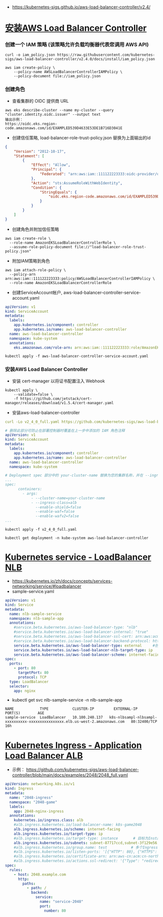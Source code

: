 * https://kubernetes-sigs.github.io/aws-load-balancer-controller/v2.4/

# [安装AWS Load Balancer Controller](https://docs.aws.amazon.com/zh_cn/eks/latest/userguide/aws-load-balancer-controller.html)
### 创建一个 IAM 策略 (该策略允许负载均衡器代表您调用 AWS API)
```
curl -o iam_policy.json https://raw.githubusercontent.com/kubernetes-sigs/aws-load-balancer-controller/v2.4.0/docs/install/iam_policy.json

aws iam create-policy \
    --policy-name AWSLoadBalancerControllerIAMPolicy \
    --policy-document file://iam_policy.json
```

### 创建角色
* 查看集群的 OIDC 提供商 URL
```
aws eks describe-cluster --name my-cluster --query "cluster.identity.oidc.issuer" --output text
输出示例：
https://oidc.eks.region-code.amazonaws.com/id/EXAMPLED539D4633E53DE1B716D3041E
```
* 创建信任策略, load-balancer-role-trust-policy.json 替换为上面输出的id
```json
{
    "Version": "2012-10-17",
    "Statement": [
        {
            "Effect": "Allow",
            "Principal": {
                "Federated": "arn:aws:iam::111122223333:oidc-provider/oidc.eks.region-code.amazonaws.com/id/EXAMPLED539D4633E53DE1B716D3041E"
            },
            "Action": "sts:AssumeRoleWithWebIdentity",
            "Condition": {
                "StringEquals": {
                    "oidc.eks.region-code.amazonaws.com/id/EXAMPLED539D4633E53DE1B716D3041E:sub": "system:serviceaccount:kube-system:aws-load-balancer-controller"
                }
            }
        }
    ]
}
```
* 创建角色并附加信任策略
```
aws iam create-role \
  --role-name AmazonEKSLoadBalancerControllerRole \
  --assume-role-policy-document file://"load-balancer-role-trust-policy.json"
```
* 附加IAM策略到角色
```
aws iam attach-role-policy \
  --policy-arn arn:aws:iam::111122223333:policy/AWSLoadBalancerControllerIAMPolicy \
  --role-name AmazonEKSLoadBalancerControllerRole
```

* 创建ServiceAccount帐户, aws-load-balancer-controller-service-account.yaml
```yml
apiVersion: v1
kind: ServiceAccount
metadata:
  labels:
    app.kubernetes.io/component: controller
    app.kubernetes.io/name: aws-load-balancer-controller
  name: aws-load-balancer-controller
  namespace: kube-system
  annotations:
    eks.amazonaws.com/role-arn: arn:aws:iam::111122223333:role/AmazonEKSLoadBalancerControllerRole
```
```
kubectl apply -f aws-load-balancer-controller-service-account.yaml
```

### 安装AWS Load Balancer Controller
* 安装 cert-manager 以将证书配置注入 Webhook
```
kubectl apply \
    --validate=false \
    -f https://github.com/jetstack/cert-manager/releases/download/v1.5.4/cert-manager.yaml
```
* 安装aws-load-balancer-controller
```yml
curl -Lo v2_4_0_full.yaml https://github.com/kubernetes-sigs/aws-load-balancer-controller/releases/download/v2.4.0/v2_4_0_full.yaml

# 删除此部分可防止在部署控制器时覆盖在上一步中添加的 IAM 角色注释
apiVersion: v1
kind: ServiceAccount
metadata:
  labels:
    app.kubernetes.io/component: controller
    app.kubernetes.io/name: aws-load-balancer-controller
  name: aws-load-balancer-controller
  namespace: kube-system

# Deployment spec 部分中的 your-cluster-name 替换为您的集群名称，并在 --ingress-class=alb 下添加 following parameters
...
spec:
      containers:
        - args:
            - --cluster-name=your-cluster-name
            - --ingress-class=alb
              --enable-shield=false
              --enable-waf=false
              --enable-wafv2=false
...
```
```
kubectl apply -f v2_4_0_full.yaml
```
```
kubectl get deployment -n kube-system aws-load-balancer-controller
```


# [Kubernetes service - LoadBalancer NLB](https://docs.aws.amazon.com/zh_cn/eks/latest/userguide/network-load-balancing.html)
* https://kubernetes.io/zh/docs/concepts/services-networking/service/#loadbalancer
* sample-service.yaml
```yml
apiVersion: v1
kind: Service
metadata:
  name: nlb-sample-service
  namespace: nlb-sample-app
  annotations:
    #service.beta.kubernetes.io/aws-load-balancer-type: "nlb"
    #service.beta.kubernetes.io/aws-load-balancer-internal: "true"          #内部负载均衡器
    #service.beta.kubernetes.io/aws-load-balancer-ssl-cert: arn:aws:acm:us-east-1:123456789012:certificate/12345678-1234-1234-1234-123456789012
    #service.beta.kubernetes.io/aws-load-balancer-backend-protocol: https   #指定 Pod 使用哪种协议(https|http|ssl|tcp)
    service.beta.kubernetes.io/aws-load-balancer-type: external     #创建NLB负载均衡器(AWS Load Balancer Controller)，而不是AWS cloud provider load balancer controller
    service.beta.kubernetes.io/aws-load-balancer-nlb-target-type: ip
    service.beta.kubernetes.io/aws-load-balancer-scheme: internet-facing
spec:
  ports:
    - port: 80
      targetPort: 80
      protocol: TCP
  type: LoadBalancer
  selector:
    app: nginx
```

* kubectl get svc nlb-sample-service -n nlb-sample-app
```
NAME            TYPE           CLUSTER-IP         EXTERNAL-IP                                                                    PORT(S)        AGE
sample-service  LoadBalancer   10.100.240.137   k8s-nlbsampl-nlbsampl-xxxxxxxxxx-xxxxxxxxxxxxxxxx.elb.us-west-2.amazonaws.com   80:32400/TCP   16h
```

# [Kubernetes Ingress - Application Load Balancer  ALB](https://docs.aws.amazon.com/zh_cn/eks/latest/userguide/alb-ingress.html)
* 示例： https://github.com/kubernetes-sigs/aws-load-balancer-controller/blob/main/docs/examples/2048/2048_full.yaml
```yml
apiVersion: networking.k8s.io/v1
kind: Ingress
metadata:
  name: "2048-ingress"
  namespace: "2048-game"
  labels:
    app: 2048-nginx-ingress
  annotations:
    kubernetes.io/ingress.class: alb
    #alb.ingress.kubernetes.io/load-balancer-name: k8s-game2048
    alb.ingress.kubernetes.io/scheme: internet-facing
    alb.ingress.kubernetes.io/target-type: ip
    #alb.ingress.kubernetes.io/target-type: instance       # 目标为Instance，这种类型需配置service为nodePort方式；
    alb.ingress.kubernetes.io/subnets: subnet-87717ccd,subnet-3f129e56,subnet-a7b716dc
    #alb.ingress.kubernetes.io/group.name: test           # 多个Ingress resource配置相同的Ingress name和Ingress Groups，则可以共用同一个ALB负载均衡器
    #alb.ingress.kubernetes.io/listen-ports: '[{"HTTP": 80}, {"HTTPS": 443}, {"HTTP": 8080}, {"HTTPS": 8443}]'
    #alb.ingress.kubernetes.io/certificate-arn: arn:aws-cn:acm:cn-northwest-1:475810397983:certificate/0d804345-35a8-48b5-89ba-ebfbc7341c63
    #alb.ingress.kubernetes.io/actions.ssl-redirect: '{"Type": "redirect", "RedirectConfig": { "Protocol": "HTTPS", "Port": "443", "StatusCode": "HTTP_301"}}'               
spec:
  rules:
    - host: 2048.example.com
      http:
        paths:
          - path: /
            backend:
              service:
                name: "service-2048"
                port:
                  number: 80
```